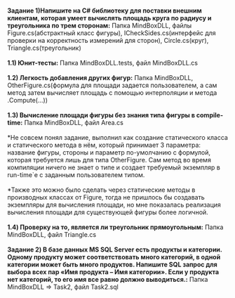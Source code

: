 <br>**Задание 1)Напишите на C# библиотеку для поставки внешним клиентам, которая умеет вычислять площадь круга по радиусу и треугольника по трем сторонам:** Папка MindBoxDLL, файлы Figure.cs(абстрактный класс фигуры), ICheckSides.cs(интерфейс для проверки на корректность измерений для сторон), Circle.cs(круг), Triangle.cs(треугольник)</br>
<br>**1.1) Юнит-тесты:** Папка MindBoxDLL.tests, файл MindBoxDLL.cs</br>
<br>**1.2) Легкость добавления других фигур:** Папка MindBoxDLL, OtherFigure.cs(формула для площади задается пользователем, а сам метод затем вычисляет площадь с помощью интерполяции и метода .Compute(...))</br>
<br>**1.3) Вычисление площади фигуры без знания типа фигуры в compile-time:** Папка MindBoxDLL, файл Area.cs</br>
<br>*Не совсем понял задание, выполнил как создание статического класса и статического метода в нём, который принимает 3 параметра: название фигуры, стороны и параметр по-умолчанию с формулой, которая требуется лишь для типа OtherFigure. Сам метод во время компиляции ничего не знает о типе и создает требуемый экземпляр в run-time`e с заданным пользователем типом.</br>
<br>*Также это можно было сделать через статические методы в производных классах от Figure, тогда не пришлось бы создавать экземпляры для вычисления площади, но мне показалась реализация вычисления площади для существующей фигуры более логичной.</br>
<br>**1.4) Проверку на то, является ли треугольник прямоугольным:** Папка MindBoxDLL, файл Triangle.cs</br>
<br>**Задание 2) В базе данных MS SQL Server есть продукты и категории. Одному продукту может соответствовать много категорий, в одной категории может быть много продуктов. Напишите SQL запрос для выбора всех пар «Имя продукта – Имя категории». Если у продукта нет категорий, то его имя все равно должно выводиться.:** Папка MindBoxDLL => Task2, файл Task2.sql</br>
